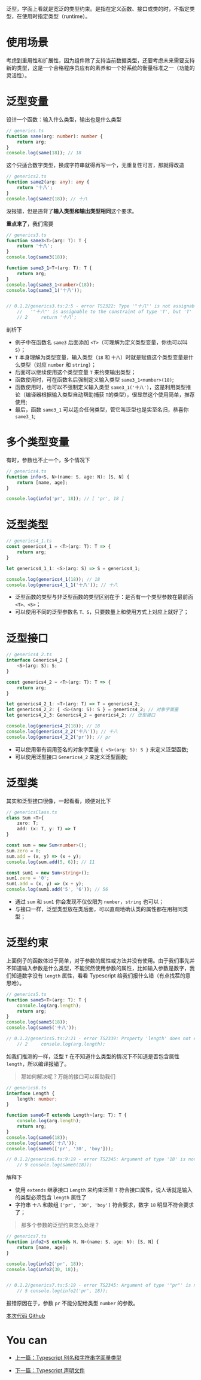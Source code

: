 泛型，字面上看就是宽泛的类型约束。是指在定义函数、接口或类的时，不指定类型，在使用时指定类型（runtime）。

# 使用场景
考虑到重用性和扩展性，因为组件除了支持当前数据类型，还要考虑未来需要支持新的类型，这是一个合格程序员应有的素养和一个好系统的衡量标准之一（功能的灵活性）。

# 泛型变量

设计一个函数：输入什么类型，输出也是什么类型

```typescript
// generics.ts
function same(arg: number): number {
    return arg;
}
console.log(same(18)); // 18
```

这个只适合数字类型，换成字符串就得再写一个，无重复性可言，那就得改造

```typescript
// generics2.ts
function same2(arg: any): any {
    return '十八';
}
console.log(same2(18)); // 十八
```

没报错，但是违背了**输入类型和输出类型相同**这个要求。

**重点来了**，我们需要

```typescript
// generics3.ts
function same3<T>(arg: T): T {
    return '十八';
}
console.log(same3(18));

function same3_1<T>(arg: T): T {
    return arg;
}
console.log(same3_1<number>(18));
console.log(same3_1('十八'));


// 0.1.2/generics3.ts:2:5 - error TS2322: Type '"十八"' is not assignable to type 'T'.
    //   '"十八"' is assignable to the constraint of type 'T', but 'T' could be instantiated with a different subtype of constraint '{}'.
    // 2     return '十八';
```

剖析下
- 例子中在函数名 `same3` 后面添加 `<T>`（可理解为定义类型变量，你也可以叫 `S`）；
- `T` 本身理解为类型变量，输入类型（`18` 和 `十八`）时就是赋值这个类型变量是什么类型（对应 `number` 和 `string`）；
- 后面可以继续使用这个类型变量 `T` 来约束输出类型；
- 函数使用时，可在函数名后强制定义输入类型 `same3_1<number>(18)`;
- 函数使用时，也可以不强制定义输入类型 `same3_1('十八')`，这是利用类型推论（编译器根据输入类型自动帮助捕获 `T`的类型），很显然这个使用简单，推荐使用;
- 最后，函数 `same3_1` 可以适合任何类型，管它叫泛型也是实至名归，恭喜你 `same3_1`;


# 多个类型变量

有时，参数也不止一个，多个情况下

```typescript
// generics4.ts
function info<S, N>(name: S, age: N): [S, N] {
    return [name, age];
}

console.log(info('pr', 18)); // [ 'pr', 18 ]
```

# 泛型类型

```typescript
// generics4_1.ts
const generics4_1 = <T>(arg: T): T => {
    return arg;
}

let generics4_1_1: <S>(arg: S) => S = generics4_1;

console.log(generics4_1(18)); // 18
console.log(generics4_1_1('十八')); // 十八
```

- 泛型函数的类型与非泛型函数的类型区别在于：是否有一个类型参数在最前面 `<T>、<S>`；
- 可以使用不同的泛型参数名 `T、S`，只要数量上和使用方式上对应上就好了；

# 泛型接口

```typescript
// generics4_2.ts
interface Generics4_2 {
    <S>(arg: S): S;
} 

const generics4_2 = <T>(arg: T): T => {
    return arg;
}

let generics4_2_1: <T>(arg: T) => T = generics4_2;
let generics4_2_2: { <S>(arg: S): S } = generics4_2; // 对象字面量
let generics4_2_3: Generics4_2 = generics4_2; // 泛型接口

console.log(generics4_2(18)); // 18
console.log(generics4_2_2('十八')); // 十八
console.log(generics4_2_2('pr')); // pr
```

- 可以使用带有调用签名的对象字面量 `{ <S>(arg: S): S }` 来定义泛型函数;
- 可以使用泛型接口 `Generics4_2` 来定义泛型函数;

# 泛型类

其实和泛型接口很像，一起看看，顺便对比下

```typescript
// genericsClass.ts
class Sum <T>{
    zero: T;
    add: (x: T, y: T) => T
}

const sum = new Sum<number>();
sum.zero = 0;
sum.add = (x, y) => (x + y);
console.log(sum.add(5, 6)); // 11

const sum1 = new Sum<string>();
sum1.zero = '0';
sum1.add = (x, y) => (x + y);
console.log(sum1.add('5', '6')); // 56
```

- 通过 `sum` 和 `sum1` 你会发现不仅仅限为 `number`，`string` 也可以；
- 与接口一样，泛型类型放在类后面，可以直观地确认类的属性都在用相同类型；


# 泛型约束

上面例子的函数体过于简单，对于参数的属性或方法并没有使用。由于我们事先并不知道输入参数是什么类型，不能贸然使用参数的属性，比如输入参数是数字，我们知道数字没有 `length` 属性，看看 Typescript 给我们报什么错（有点找茬的意思哈）。

```typescript
// generics5.ts
function same5<T>(arg: T): T {
    console.log(arg.length);
    return arg;
}
console.log(same5(18));
console.log(same5('十八'));

// 0.1.2/generics5.ts:2:21 - error TS2339: Property 'length' does not exist on type 'T'.
    // 2     console.log(arg.length);
```

如我们推测的一样，泛型 `T` 在不知道什么类型的情况下不知道是否包含属性 `length`，所以编译报错了。

> 那如何解决呢？万能的接口可以帮助我们

```typescript
// generics6.ts
interface Length {
    length: number;
}

function same6<T extends Length>(arg: T): T {
    console.log(arg.length);
    return arg;
}
console.log(same6(18));
console.log(same6('十八'));
console.log(same6(['pr', '30', 'boy']));

// 0.1.2/generics6.ts:9:19 - error TS2345: Argument of type '18' is not assignable to parameter of type 'Length'.
    // 9 console.log(same6(18));
```

解释下
- 使用 `extends` 继承接口 `Length` 来约束泛型 `T` 符合接口属性，说人话就是输入的类型必须包含 `length` 属性了
- 字符串 `十八` 和数组 `['pr', '30', 'boy']` 符合要求，数字 `18` 明显不符合要求了；

> 那多个参数的泛型约束怎么处理？

```typescript
// generics7.ts
function info2<S extends N, N>(name: S, age: N): [S, N] {
    return [name, age];
}

console.log(info2('pr', 18));
console.log(info2(30, 18));


// 0.1.2/generics7.ts:5:19 - error TS2345: Argument of type '"pr"' is not assignable to parameter of type 'number'.
    // 5 console.log(info2('pr', 18));
```

报错原因在于，参数 `pr` 不能分配给类型 `number` 的参数。


[本次代码 Github](https://github.com/ruizhengyun/typescript-note/tree/feature_v0.1.2_20190703/notes/0.1.2)


# You can

* [上一篇：Typescript 别名和字符串字面量类型](./alias_string_literal.md)
 
* [下一篇：Typescript 声明文件](./declaration_files.md)
